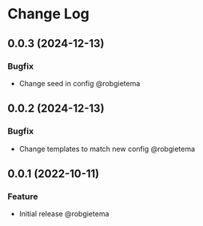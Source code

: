 # Change Log

## 0.0.3 (2024-12-13)

### Bugfix

- Change seed in config @robgietema

## 0.0.2 (2024-12-13)

### Bugfix

- Change templates to match new config @robgietema

## 0.0.1 (2022-10-11)

### Feature

- Initial release @robgietema
